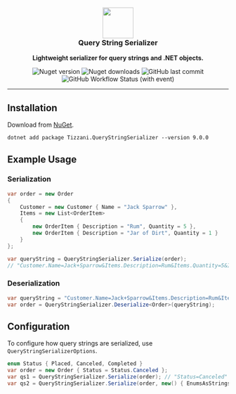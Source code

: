 <div align="center">
    <h3><img src="https://raw.githubusercontent.com/erinnmclaughlin/Tizzani.QueryStringSerializer/main/assets/QssLogo.png" width="70"><br /><b>Query String Serializer</b></h3>
    <p><b>Lightweight serializer for query strings and .NET objects.</b></p>
    <div>
        <img alt="Nuget version" src="https://img.shields.io/nuget/v/tizzani.querystringserializer">
        <img alt="Nuget downloads" src="https://img.shields.io/nuget/dt/tizzani.querystringserializer">
        <img alt="GitHub last commit" src="https://img.shields.io/github/last-commit/erinnmclaughlin/Tizzani.QueryStringSerializer/main">
        <img alt="GitHub Workflow Status (with event)" src="https://img.shields.io/github/actions/workflow/status/erinnmclaughlin/Tizzani.QueryStringSerializer/dotnet.yml">
    </div>
</div>

<hr />

## Installation
Download from [NuGet](https://www.nuget.org/packages/Tizzani.QueryStringSerializer).
```
dotnet add package Tizzani.QueryStringSerializer --version 9.0.0
```

## Example Usage

### Serialization

```csharp
var order = new Order
{
    Customer = new Customer { Name = "Jack Sparrow" },
    Items = new List<OrderItem>
    {
        new OrderItem { Description = "Rum", Quantity = 5 },
        new OrderItem { Description = "Jar of Dirt", Quantity = 1 }
    }
};

var queryString = QueryStringSerializer.Serialize(order);
// "Customer.Name=Jack+Sparrow&Items.Description=Rum&Items.Quantity=5&Items.Description=Jar+of+Dirt&Items.Quantity=1";
```

### Deserialization

```c#
var queryString = "Customer.Name=Jack+Sparrow&Items.Description=Rum&Items.Quantity=5&Items.Description=Jar+of+Dirt&Items.Quantity=1";
var order = QueryStringSerializer.Deserialize<Order>(queryString);
```

## Configuration
To configure how query strings are serialized, use `QueryStringSerializerOptions`.

```c#
enum Status { Placed, Canceled, Completed }
var order = new Order { Status = Status.Canceled };
var qs1 = QueryStringSerializer.Serialize(order); // "Status=Canceled"
var qs2 = QueryStringSerializer.Serialize(order, new() { EnumsAsStrings = false }); // "Status=1"
```
